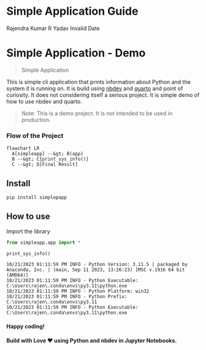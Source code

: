 # Simple Application Guide
Rajendra Kumar R Yadav
Invalid Date

<!-- WARNING: THIS FILE WAS AUTOGENERATED! DO NOT EDIT! -->

# Simple Application - Demo

> Simple Application

This is simple cli application that prints information about Python and
the system it is running on. It is build using
[nbdev](https://nbdev.fast.ai/) and [quarto](https://quarto.org/) and
point of curiosity. It does not considering itself a serious project. It
is simple demo of how to use nbdev and quarto.

> Note: This is a demo project. It is not intended to be used in
> production.

### Flow of the Project

``` mermaid
flowchart LR
  A[simpleapp] --&gt; B(app)
  B --&gt; C{print_sys_info()}
  C --&gt; D[Final Result]
```

## Install

``` sh
pip install simplepapp
```

## How to use

Import the library

``` python
from simpleapp.app import *
```

``` python
print_sys_info()
```

    10/21/2023 01:11:59 PM INFO - Python Version: 3.11.5 | packaged by Anaconda, Inc. | (main, Sep 11 2023, 13:26:23) [MSC v.1916 64 bit (AMD64)]
    10/21/2023 01:11:59 PM INFO - Python Executable: C:\Users\rajen\.conda\envs\py3.11\python.exe
    10/21/2023 01:11:59 PM INFO - Python Platform: win32
    10/21/2023 01:11:59 PM INFO - Python Prefix: C:\Users\rajen\.conda\envs\py3.11
    10/21/2023 01:11:59 PM INFO - Python Executable: C:\Users\rajen\.conda\envs\py3.11\python.exe

#### Happy coding!

#### Build with Love :heart: using Python and nbdev in Jupyter Notebooks.
